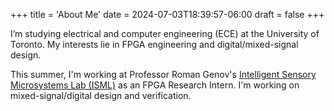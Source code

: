 +++
title = 'About Me'
date = 2024-07-03T18:39:57-06:00
draft = false
+++

I’m studying electrical and computer engineering (ECE) at the University of Toronto. My interests lie in FPGA engineering and digital/mixed-signal design.

This summer, I'm working at Professor Roman Genov's [Intelligent Sensory Microsystems Lab (ISML)](https://www.eecg.utoronto.ca/~roman/lab/index.html) as an FPGA Research Intern. I'm working on mixed-signal/digital design and verification. 
